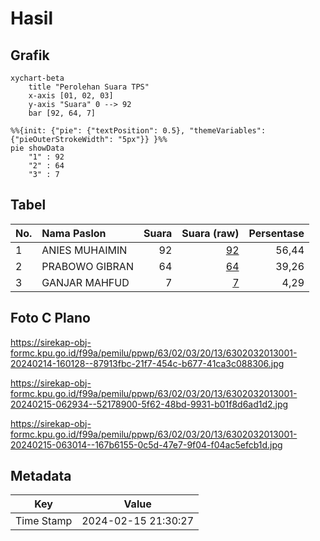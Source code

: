 # Hasil

## Grafik

```mermaid
xychart-beta
    title "Perolehan Suara TPS"
    x-axis [01, 02, 03]
    y-axis "Suara" 0 --> 92
    bar [92, 64, 7]
```

```mermaid
%%{init: {"pie": {"textPosition": 0.5}, "themeVariables": {"pieOuterStrokeWidth": "5px"}} }%%
pie showData
    "1" : 92
    "2" : 64
    "3" : 7
```

## Tabel

| No. | Nama Paslon    | Suara | Suara (raw) | Persentase |
|:--- |:-------------- | -----:| -----------:| ----------:|
| 1   | ANIES MUHAIMIN | 92    | [92][p-1]   | 56,44      |
| 2   | PRABOWO GIBRAN | 64    | [64][p-2]   | 39,26      |
| 3   | GANJAR MAHFUD  | 7     | [7][p-3]    | 4,29       |


[p-1]: https://github.com/gigit-pemilu/pemilu-2024-63-kalimantan-selatan/blob/main/pilpres/hitung-suara/sub/63-kalimantan-selatan/sub/02-kotabaru/sub/03-pulau-laut-selatan/sub/2013-sungai-bulan/sub/001-tps/sub/paslon-1.txt
[p-2]: https://github.com/gigit-pemilu/pemilu-2024-63-kalimantan-selatan/blob/main/pilpres/hitung-suara/sub/63-kalimantan-selatan/sub/02-kotabaru/sub/03-pulau-laut-selatan/sub/2013-sungai-bulan/sub/001-tps/sub/paslon-2.txt
[p-3]: https://github.com/gigit-pemilu/pemilu-2024-63-kalimantan-selatan/blob/main/pilpres/hitung-suara/sub/63-kalimantan-selatan/sub/02-kotabaru/sub/03-pulau-laut-selatan/sub/2013-sungai-bulan/sub/001-tps/sub/paslon-3.txt

## Foto C Plano

https://sirekap-obj-formc.kpu.go.id/f99a/pemilu/ppwp/63/02/03/20/13/6302032013001-20240214-160128--87913fbc-21f7-454c-b677-41ca3c088306.jpg

https://sirekap-obj-formc.kpu.go.id/f99a/pemilu/ppwp/63/02/03/20/13/6302032013001-20240215-062934--52178900-5f62-48bd-9931-b01f8d6ad1d2.jpg

https://sirekap-obj-formc.kpu.go.id/f99a/pemilu/ppwp/63/02/03/20/13/6302032013001-20240215-063014--167b6155-0c5d-47e7-9f04-f04ac5efcb1d.jpg


## Metadata

| Key        | Value               |
| ---------- | ------------------- |
| Time Stamp | 2024-02-15 21:30:27 |



